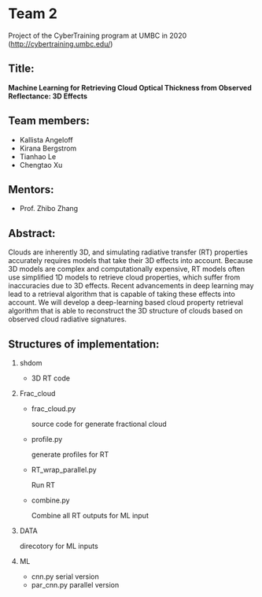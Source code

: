 Team 2
======
Project of the CyberTraining program at UMBC in 2020 (http://cybertraining.umbc.edu/)

Title:
------

**Machine Learning for Retrieving Cloud Optical Thickness from Observed Reflectance: 3D Effects**

Team members:
------------
 
 * Kallista Angeloff
 * Kirana Bergstrom
 * Tianhao Le
 * Chengtao Xu

Mentors:
------- 
 * Prof. Zhibo Zhang

Abstract: 
--------
Clouds are inherently 3D, and simulating radiative transfer (RT) properties accurately requires models that take their 3D effects into account. Because 3D models are complex and computationally expensive, RT models often use simplified 1D models to retrieve cloud properties, which suffer from inaccuracies due to 3D effects. Recent advancements in deep learning may lead to a retrieval algorithm that is capable of taking these effects into account. We will develop a deep-learning based cloud property retrieval algorithm that is able to reconstruct the 3D structure of clouds based on observed cloud radiative signatures.

Structures of implementation:
----------------------------
1. shdom 
   * 3D RT code

2. Frac_cloud
   * frac_cloud.py

      source code for generate fractional cloud
   * profile.py

      generate profiles for RT
   * RT_wrap_parallel.py

      Run RT 
   * combine.py

      Combine all RT outputs for ML input

3. DATA

   direcotory for ML inputs

4. ML 
   * cnn.py
     serial version
   * par_cnn.py
     parallel version
 

